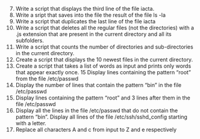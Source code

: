 7. Write a script that displays the third line of the file iacta.
9. Write a sript that saves into the file the result of the file ls -la
10. Write a script that duplicates the last line of the file iacta
11. Write a script that deletes all the regular files (not the directories) with a .js extension that are present in the current directory and all its subfolders.
12. Write a script that counts the number of directories and sub-directories in the current directory.
13. Create a script that displays the 10 newest files in the current directory.
14. Create a script that takes a list of words as input and prints only words that appear exactly once.
15 Display lines containing the pattern “root” from the file /etc/passwd
16. Display the number of lines that contain the pattern “bin” in the file /etc/passwd
17. Display lines containing the pattern “root” and 3 lines after them in the file /etc/passwd
18. Display all the lines in the file /etc/passwd that do not contain the pattern “bin”.
Display all lines of the file /etc/ssh/sshd_config starting with a letter.
20. Replace all characters A and c from input to Z and e respectively
